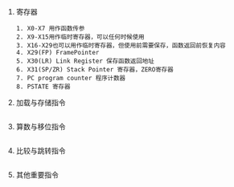 1. 寄存器

   ```
   1. X0-X7 用作函数传参
   2. X9-X15用作临时寄存器，可以任何时候使用
   3. X16-X29也可以用作临时寄存器，但使用前需要保存，函数返回前恢复内容
   4. X29(FP) FramePointer
   5. X30(LR) Link Register 保存函数返回地址
   6. X31(SP/ZR) Stack Pointer 寄存器，ZERO寄存器
   7. PC program counter 程序计数器
   8. PSTATE 寄存器
   ```

2. 加载与存储指令

   ```c
   
   ```

3. 算数与移位指令

   ```c
   
   ```

4. 比较与跳转指令

   ```
   
   ```

5. 其他重要指令

   ```c
   ```

   
